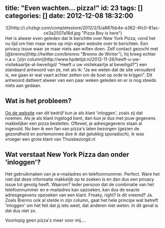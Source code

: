 title: "Even wachten... pizza!"
id: 23
tags: []
categories: []
date: 2012-12-08 18:32:00
---
<center>![](http://i.chzbgr.com/completestore/2012/2/5/a887bb4e-a362-4fc0-81ac-ce3a2507a18d.jpg "Pizza Boy is here")</center>
Het is alweer even geleden dat ik berichtte over New York Pizza, vond het nu tijd om hier maar eens op mijn eigen website over te berichten. Een privacy issue waar ze maar niets aan willen doen. Zelf contact gezocht met [@brenno](http://twitter.com/brenno "Brenno de Winter"), hij kreeg echter n.a.v. [zijn column](http://www.hpdetijd.nl/2012-11-26/heeft-u-uw-visitekaartje-al-beveiligd/ "Heeft u uw visitekaartje al beveiligd?") een standaard antwoord van ze, net als ik: "Ja we weten dat de site verouderd is, we gaan er wat vaart achter zetten om de boel op orde te krijgen". Dit antwoord datteert alweer van een paar weken geleden en er is nog steeds niets aan gedaan.

<!--more-->

## Wat is het probleem?

[Op de website](http://www.newyorkpizza.nl/Default.aspx "New York Pizza") van dit bedrijf kun je als klant 'inloggen', zoals zij dat noemen. Als je als klant ingelogd bent, dan kun je dus met jouw gegevens makkelijker een pizza bestellen. Oftewel, je adresgegevens staan al ingevuld. Nu ben ik een fan van pizza's laten bezorgen (gezien de gezondheid en portemonnee doe ik dat gelukkig sporadisch), ik was vroeger een grote klant van Thuisbezorgd.nl

## Wat verstaat New York Pizza dan onder 'inloggen'?

Het gebruikmaken van je e-mailadres en telefoonnummer. Perfect. Ware het niet dat deze informatie makkelijk op te zoeken is en dan dus een privacy issue tot gevolg heeft. Waarom? Ieder persoon dat de combinatie van het telefoonnummer en e-mailadres kan opzoeken, kan dus de exacte adresgegevens opzoeken van een klant. Freaky, right? Is dit vreemd? Ja. Zoals Brenno ook al stelde in zijn column, gaat het hele principe wat betreft 'inloggen' om het feit dat jij iets weet, dat anderen niet weten. In dit geval is dat dus niet zo.

Voorlopig geen pizza's meer voor mij....